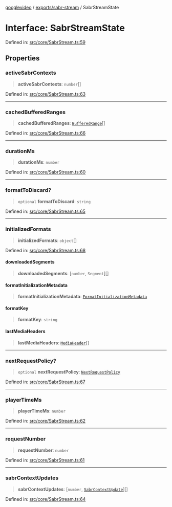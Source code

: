 [googlevideo](../../../README.md) / [exports/sabr-stream](../README.md) / SabrStreamState

# Interface: SabrStreamState

Defined in: [src/core/SabrStream.ts:59](https://github.com/LuanRT/googlevideo/blob/dbf946453f309f019ca5c8a163ede31e16e7831d/src/core/SabrStream.ts#L59)

## Properties

### activeSabrContexts

> **activeSabrContexts**: `number`[]

Defined in: [src/core/SabrStream.ts:63](https://github.com/LuanRT/googlevideo/blob/dbf946453f309f019ca5c8a163ede31e16e7831d/src/core/SabrStream.ts#L63)

***

### cachedBufferedRanges

> **cachedBufferedRanges**: [`BufferedRange`](../../protos/interfaces/BufferedRange.md)[]

Defined in: [src/core/SabrStream.ts:66](https://github.com/LuanRT/googlevideo/blob/dbf946453f309f019ca5c8a163ede31e16e7831d/src/core/SabrStream.ts#L66)

***

### durationMs

> **durationMs**: `number`

Defined in: [src/core/SabrStream.ts:60](https://github.com/LuanRT/googlevideo/blob/dbf946453f309f019ca5c8a163ede31e16e7831d/src/core/SabrStream.ts#L60)

***

### formatToDiscard?

> `optional` **formatToDiscard**: `string`

Defined in: [src/core/SabrStream.ts:65](https://github.com/LuanRT/googlevideo/blob/dbf946453f309f019ca5c8a163ede31e16e7831d/src/core/SabrStream.ts#L65)

***

### initializedFormats

> **initializedFormats**: `object`[]

Defined in: [src/core/SabrStream.ts:68](https://github.com/LuanRT/googlevideo/blob/dbf946453f309f019ca5c8a163ede31e16e7831d/src/core/SabrStream.ts#L68)

#### downloadedSegments

> **downloadedSegments**: \[`number`, `Segment`\][]

#### formatInitializationMetadata

> **formatInitializationMetadata**: [`FormatInitializationMetadata`](../../protos/interfaces/FormatInitializationMetadata.md)

#### formatKey

> **formatKey**: `string`

#### lastMediaHeaders

> **lastMediaHeaders**: [`MediaHeader`](../../protos/interfaces/MediaHeader.md)[]

***

### nextRequestPolicy?

> `optional` **nextRequestPolicy**: [`NextRequestPolicy`](../../protos/interfaces/NextRequestPolicy.md)

Defined in: [src/core/SabrStream.ts:67](https://github.com/LuanRT/googlevideo/blob/dbf946453f309f019ca5c8a163ede31e16e7831d/src/core/SabrStream.ts#L67)

***

### playerTimeMs

> **playerTimeMs**: `number`

Defined in: [src/core/SabrStream.ts:62](https://github.com/LuanRT/googlevideo/blob/dbf946453f309f019ca5c8a163ede31e16e7831d/src/core/SabrStream.ts#L62)

***

### requestNumber

> **requestNumber**: `number`

Defined in: [src/core/SabrStream.ts:61](https://github.com/LuanRT/googlevideo/blob/dbf946453f309f019ca5c8a163ede31e16e7831d/src/core/SabrStream.ts#L61)

***

### sabrContextUpdates

> **sabrContextUpdates**: \[`number`, [`SabrContextUpdate`](../../protos/interfaces/SabrContextUpdate.md)\][]

Defined in: [src/core/SabrStream.ts:64](https://github.com/LuanRT/googlevideo/blob/dbf946453f309f019ca5c8a163ede31e16e7831d/src/core/SabrStream.ts#L64)
